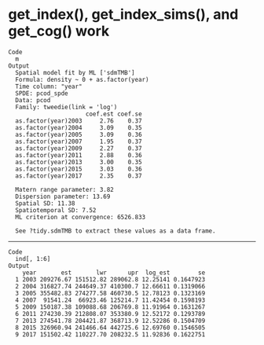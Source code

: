 # get_index(), get_index_sims(), and get_cog() work

    Code
      m
    Output
      Spatial model fit by ML ['sdmTMB']
      Formula: density ~ 0 + as.factor(year)
      Time column: "year"
      SPDE: pcod_spde
      Data: pcod
      Family: tweedie(link = 'log')
                          coef.est coef.se
      as.factor(year)2003     2.76    0.37
      as.factor(year)2004     3.09    0.35
      as.factor(year)2005     3.09    0.36
      as.factor(year)2007     1.95    0.37
      as.factor(year)2009     2.27    0.37
      as.factor(year)2011     2.88    0.36
      as.factor(year)2013     3.00    0.35
      as.factor(year)2015     3.03    0.36
      as.factor(year)2017     2.35    0.37
      
      Matern range parameter: 3.82
      Dispersion parameter: 13.69
      Spatial SD: 11.38
      Spatiotemporal SD: 7.52
      ML criterion at convergence: 6526.833
      
      See ?tidy.sdmTMB to extract these values as a data frame.

---

    Code
      ind[, 1:6]
    Output
        year       est       lwr      upr  log_est        se
      1 2003 209276.67 151512.82 289062.8 12.25141 0.1647923
      2 2004 316827.74 244649.37 410300.7 12.66611 0.1319066
      3 2005 355482.83 274277.58 460730.5 12.78123 0.1323169
      4 2007  91541.24  66923.46 125214.7 11.42454 0.1598193
      5 2009 150187.38 109088.68 206769.8 11.91964 0.1631267
      6 2011 274230.39 212808.07 353380.9 12.52172 0.1293789
      7 2013 274541.78 204421.87 368713.9 12.52286 0.1504709
      8 2015 326960.94 241466.64 442725.6 12.69760 0.1546505
      9 2017 151502.42 110227.70 208232.5 11.92836 0.1622751

